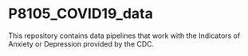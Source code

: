 # P8105_COVID19_data
This repository contains data pipelines that work with the Indicators of Anxiety or Depression provided by the CDC. 
